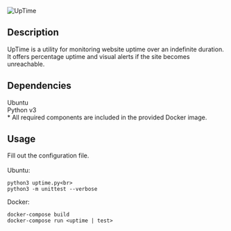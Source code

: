 ![UpTime](https://raw.githubusercontent.com/nlo-portfolio/nlo-portfolio.github.io/master/style/images/programs/uptime.png "UpTime")

## Description ##

UpTime is a utility for monitoring website uptime over an indefinite duration. It offers percentage uptime and visual alerts if the site becomes unreachable.<br>

## Dependencies ##

Ubuntu<br>
Python v3<br>
\* All required components are included in the provided Docker image.

## Usage ##

Fill out the configuration file.<br>
<br>
Ubuntu:

```
python3 uptime.py<br>
python3 -m unittest --verbose
```

Docker:

```
docker-compose build
docker-compose run <uptime | test>
```
